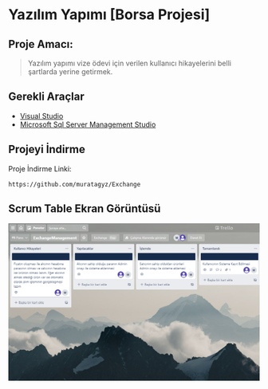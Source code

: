 <h1>Yazılım Yapımı [Borsa Projesi] </h1>

## Proje Amacı:
> Yazılım yapımı vize ödevi için verilen kullanıcı hikayelerini belli şartlarda yerine getirmek.

## Gerekli Araçlar

<ul>
  <li><a href="https://visualstudio.microsoft.com/tr/downloads/">Visual Studio</a></li>
  <li><a href="https://www.microsoft.com/tr-tr/sql-server/sql-server-downloads">Microsoft Sql Server Management Studio</a></li>
</ul>

## Projeyi İndirme
Proje İndirme Linki:
```
https://github.com/muratagyz/Exchange
```
## Scrum Table Ekran Görüntüsü
![Image of Yaktocat](https://github.com/muratagyz/Exchange/blob/main/ScrumTable/exchange1.PNG)
